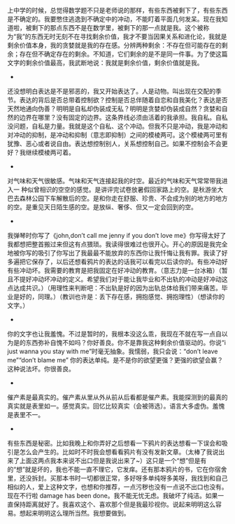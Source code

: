 ﻿上中学的时候，总觉得数学题不只是老师说的那样，有些东西被剩下了，有些东西是不确定的。我要憋住逃逸到不确定中的冲动，不能盯着平面几何发呆。现在我知道啦，被剩下的那点东西不是在数学里，被剩下的那一点就是我。这个被称为“我”的东西无时无刻不在寻找剩余价值，我才不要当因果关系和进化论，我就是剩余价值本身，我的贪婪就是我的存在感。分辨两种剩余：不存在但可能存在的剩余；存在但不确定存在的剩余。不知道，它们剩余的是不是同一件事。为了使这篇文字的剩余价值最高，我武断地说：我就是剩余价值，剩余价值就是我。

*
还没想明白表达是不是邪恶的，我又开始表达了。人是动物。叫出现在交配的季节。表达的背后是否总带着控制欲？控制是否总伴随着自恋和自我美化？表达是否天然地通向伪善？明明是自私却伪装成无私？明明是贪婪却伪装成自然？贪婪和自然的边界在哪里？没有固定的边界。这条界线必须由活着的我承担。我自私。自私没问题，自私是力量。我就是这个自私、这个冲动。但我不只是冲动，我是冲动和对冲动的抑制，是冲动和抑制（意志即抑制）之间的模棱两可。这个模棱两可里有犹豫、恶心或者说自由。表达想控制别人，关系想控制自己。如果不控制会不会更好？我继续模棱两可着。

*
对气味和天气很敏感。气味和天气连接起我的时空。最近的气味和天气常常带我进入一 种似曾相识的空空的感觉。是讲评完试卷放暑假回家路上的空。是秋游坐大巴去森林公园下车解散后的空。是和你走在舒服、珍贵、不会成为别的地方的地方的空。是重见天日陌生感的空。是放纵、奢侈、但又一定会回到的空。

*
我弹琴时你写了《john,don’t call me jenny if you don’t love me》你写得太好了我都想把整首搬过来但这有点猥琐。我读得很难过也很开心。开心的原因是我完全地被你写的吸引了你写出了我最最不能放弃的东西你让我忏悔让我有罪。我读了好多遍把它保存了，以后还想看鸦片的表达的话我可以看完以后读你的。有些冲动好有些冲动坏。我需要的教育是把我固定在好冲动的教育。（意志力是一台冰箱）（暂且不提好冲动坏冲动的定义。希望我们对于能让我毕业和不出轨的冲动是好冲动这点达成共识。）（用理性来判断吧：不出轨是好的因为出轨总体给我们带来痛苦。毕业是好的，同理。）（教训也许是：丢下存在感，拥抱感觉、拥抱理性）（想读你的文字。）

*
你的文字也让我羞愧。不过是暂时的，我根本没这么乖，我现在不就在写一点自以为是的东西弥补自愧不如吗？你好善良。你不是靠我这种剩余价值驱动的。你说“i just wanna you stay with me”时毫无抽象。我懦弱，我只会说：“don’t leave me”“don’t blame me” 你的表达单纯。是不是你的欲望更强？更强的欲望会赢？这种说法坏。你很善良。

*
催产素是最真实的。催产素从里从外从前从后看都是催产素。我能探测到的最真的真实就是表里如一。感觉真实。回忆比较真实（会被筛选）。语言大多虚伪。羞愧是表里不一。

*
有些东西是秘密。比如我晚上和你弄好之后想看一下鸦片的表达想看一下误会和吸引是怎么会产生的。比如时不时我会想看看鸦片有没有发新文章。（太棒了我说出来了上面这两点我本来说不出口但是我说出来了~）这只是一个“想”但是有的“想”就是坏的，我也不能一直不理它，它发痒。还有那本鸦片的书，它在你宿舍里，还没拆封。买那本书时一切都很正常，多好呀多单纯呀多美呀，我找到和自己相似的人，爱上这种文字，也想和你推荐，一点污秽也没有一点说不出口也没有。现在不行啦 damage has been done。我不能无忧无虑。我破坏了纯洁。如果一直保持距离就好了。我喜欢这个、喜欢那个但是我最珍视你。说起来明明这么容易。想起来明明这么理所当然。我想要做到。